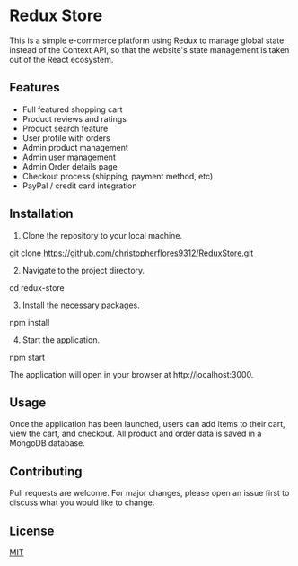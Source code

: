 # Redux Store

This is a simple e-commerce platform using Redux to manage global state instead of the Context API, so that the website's state management is taken out of the React ecosystem.

## Features

- Full featured shopping cart
- Product reviews and ratings
- Product search feature
- User profile with orders
- Admin product management
- Admin user management
- Admin Order details page
- Checkout process (shipping, payment method, etc)
- PayPal / credit card integration

## Installation

1. Clone the repository to your local machine. 

git clone https://github.com/christopherflores9312/ReduxStore.git

2. Navigate to the project directory.

cd redux-store

3. Install the necessary packages.

npm install

4. Start the application.

npm start

The application will open in your browser at http://localhost:3000.

## Usage

Once the application has been launched, users can add items to their cart, view the cart, and checkout. All product and order data is saved in a MongoDB database.

## Contributing

Pull requests are welcome. For major changes, please open an issue first to discuss what you would like to change.

## License

[MIT](https://choosealicense.com/licenses/mit/)
